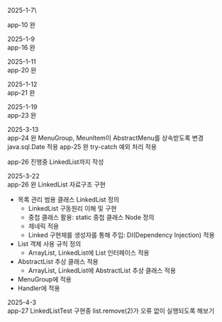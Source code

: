 2025-1-7\

app-10 완

2025-1-9\
app-16 완

2025-1-11\
app-20 완

2025-1-12\
app-21 완

2025-1-19\
app-23 완

2025-3-13\
app-24 완
MenuGroup, MeunItem이 AbstractMenu를 상속받도록 변경
java.sql.Date 적용
app-25 완
try-catch 예외 처리 적용

app-26 진행중
LinkedList까지 작성

2025-3-22\
app-26 완
LinkedList 자료구조 구현
- 목록 관리 범용 클래스 LinkedList 정의
  - LinkedList 구동원리 이해 및 구현
  - 중첩 클래스 활용: static 중첩 클래스 Node 정의
  - 제네릭 적용
  - Linked 구현체를 생성자를 통해 주입: DI(Dependency Injection) 적용
- List 객체 사용 규칙 정의
  - ArrayList, LinkedList에 List 인터페이스 적용
- AbstractList 추상 클래스 적용
  - ArrayList, LinkedList에 AbstractList 추상 클래스 적용
- MenuGroup에 적용
- Handler에 적용

2025-4-3\
app-27 LinkedListTest 구현중
list.remove(2)가 오류 없이 실행되도록 해보기
